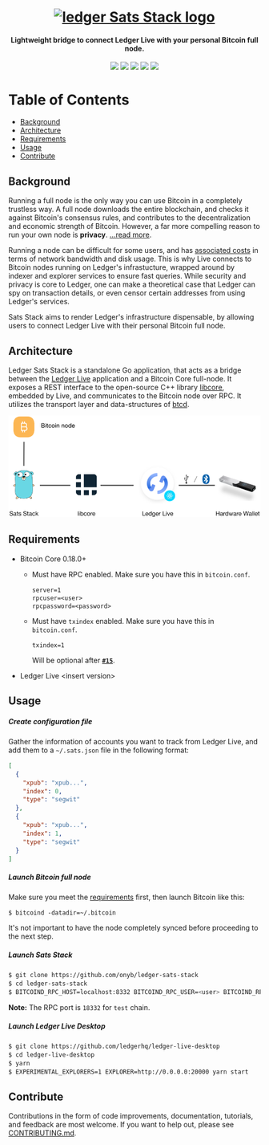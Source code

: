 <h1 align="center">
  <a href="ledger.com"><img width="100" src="https://i.pinimg.com/originals/12/5c/e0/125ce0baff3271761ca61843eccf7985.jpg" alt="ledger Sats Stack logo" /></a>
</h1>

<h4 align="center">Lightweight bridge to connect Ledger Live with your personal Bitcoin full node.</h4>

<p align="center">
  <img src="https://github.com/onyb/ledger-sats-stack/workflows/Build/badge.svg" />
  <img src="https://github.com/onyb/ledger-sats-stack/workflows/reviewdog/badge.svg" />
  <img src="https://github.com/onyb/ledger-sats-stack/workflows/Integration%20tests/badge.svg" />
  <img src="https://github.com/onyb/ledger-sats-stack/workflows/Regression%20tests/badge.svg" />
  <img src="https://img.shields.io/badge/golang-%3E%3D1.13-orange.svg?style=flat-square" />
</p>

# Table of Contents

- [Background](#background)
- [Architecture](#architecture)
- [Requirements](#requirements)
- [Usage](#usage)
- [Contribute](#contribute)

## Background

Running a full node is the only way you can use Bitcoin in a completely trustless way. A full node downloads the entire blockchain, and checks it against Bitcoin's consensus rules, and contributes to the decentralization and economic strength of Bitcoin. However, a far more compelling reason to run your own node is **privacy**. [...read more](https://en.bitcoin.it/wiki/Full_node).

Running a node can be difficult for some users, and has [associated costs](https://bitcoin.org/en/full-node#costs-and-warnings) in terms of network bandwidth and disk usage. This is why Live connects to Bitcoin nodes running on Ledger's infrastucture, wrapped around by indexer and explorer services to ensure fast queries. While security and privacy is core to Ledger, one can make a theoretical case that Ledger can spy on transaction details, or even censor certain addresses from using Ledger's services.

Sats Stack aims to render Ledger's infrastructure dispensable, by allowing users to connect Ledger Live with their personal Bitcoin full node.


## Architecture

Ledger Sats Stack is a standalone Go application, that acts as a bridge between the [Ledger Live](http://ledger.com/live) application and a Bitcoin Core full-node. It exposes a REST interface to the open-source C++ library [libcore](https://github.com/LedgerHQ/lib-ledger-core), embedded by Live, and communicates to the Bitcoin node over RPC. It utilizes the transport layer and data-structures of [btcd](https://github.com/btcsuite/btcd).

<p align="center">
  <img src="/docs/architecture.png" width="550"/>
</p>

## Requirements

- Bitcoin Core 0.18.0+
  * Must have RPC enabled. Make sure you have this in `bitcoin.conf`.
    ```
    server=1
    rpcuser=<user>
    rpcpassword=<password>
    ```
  * Must have `txindex` enabled. Make sure you have this in `bitcoin.conf`.
    ```
    txindex=1
    ```
    
    Will be optional after [**`#15`**](https://github.com/onyb/ledger-sats-stack/issues/15).
- Ledger Live \<insert version\>

## Usage

##### Create configuration file

Gather the information of accounts you want to track from Ledger Live, and add them to a `~/.sats.json` file in the following format:

```json
[
  {
    "xpub": "xpub...",
    "index": 0,
    "type": "segwit"
  },
  {
    "xpub": "xpub...",
    "index": 1,
    "type": "segwit"
  }
]
```

##### Launch Bitcoin full node

Make sure you meet the [requirements](#requirements) first, then launch Bitcoin like this:

```
$ bitcoind -datadir=~/.bitcoin
```

It's not important to have the node completely synced before proceeding to the next step.

##### Launch Sats Stack

```sh
$ git clone https://github.com/onyb/ledger-sats-stack
$ cd ledger-sats-stack
$ BITCOIND_RPC_HOST=localhost:8332 BITCOIND_RPC_USER=<user> BITCOIND_RPC_PASSWORD=<password> make dev
```

**Note:** The RPC port is `18332` for `test` chain.

##### Launch Ledger Live Desktop

```sh
$ git clone https://github.com/ledgerhq/ledger-live-desktop
$ cd ledger-live-desktop
$ yarn
$ EXPERIMENTAL_EXPLORERS=1 EXPLORER=http://0.0.0.0:20000 yarn start
```

## Contribute

Contributions in the form of code improvements, documentation, tutorials, and feedback are most welcome. If you want to help out, please see [CONTRIBUTING.md](/).
